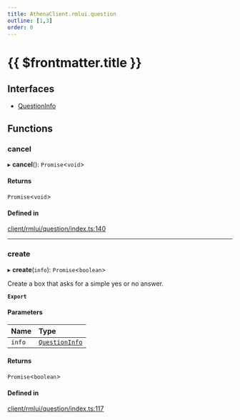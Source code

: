 ```yaml
---
title: AthenaClient.rmlui.question
outline: [1,3]
order: 0
---
```


# {{ $frontmatter.title }}


## Interfaces

- [QuestionInfo](../interfaces/client_rmlui_question_QuestionInfo.md)

## Functions

### cancel

▸ **cancel**(): `Promise`<`void`\>

#### Returns

`Promise`<`void`\>

#### Defined in

[client/rmlui/question/index.ts:140](https://github.com/Stuyk/altv-athena/blob/627294b/src/core/client/rmlui/question/index.ts#L140)

___

### create

▸ **create**(`info`): `Promise`<`boolean`\>

Create a box that asks for a simple yes or no answer.

**`Export`**

#### Parameters

| Name | Type |
| :------ | :------ |
| `info` | [`QuestionInfo`](../interfaces/client_rmlui_question_QuestionInfo.md) |

#### Returns

`Promise`<`boolean`\>

#### Defined in

[client/rmlui/question/index.ts:117](https://github.com/Stuyk/altv-athena/blob/627294b/src/core/client/rmlui/question/index.ts#L117)
